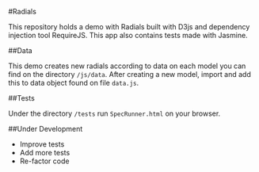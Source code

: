 #Radials

This repository holds a demo with Radials built with D3js and dependency injection tool RequireJS. This app also contains tests made with Jasmine.

##Data

This demo creates new radials according to data on each model you can find on the directory `/js/data`. After creating a new model, import and add this to data object found on file `data.js`.

##Tests

Under the directory `/tests` run `SpecRunner.html` on your browser.

##Under Development

* Improve tests
* Add more tests
* Re-factor code